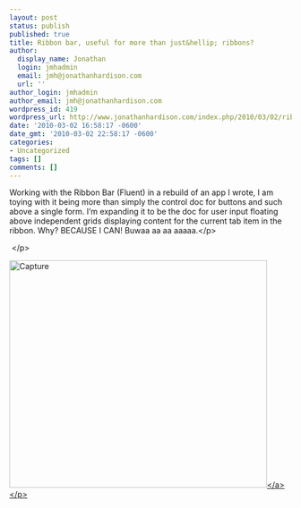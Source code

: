 ```yaml
---
layout: post
status: publish
published: true
title: Ribbon bar, useful for more than just&hellip; ribbons?
author:
  display_name: Jonathan
  login: jmhadmin
  email: jmh@jonathanhardison.com
  url: ''
author_login: jmhadmin
author_email: jmh@jonathanhardison.com
wordpress_id: 419
wordpress_url: http://www.jonathanhardison.com/index.php/2010/03/02/ribbon-bar-useful-for-more-than-just-ribbons/
date: '2010-03-02 16:58:17 -0600'
date_gmt: '2010-03-02 22:58:17 -0600'
categories:
- Uncategorized
tags: []
comments: []
---
```

<p>Working with the Ribbon Bar (Fluent) in a rebuild of an app I wrote, I am toying with it being more than simply the control doc for buttons and such above a single form. I&rsquo;m expanding it to be the doc for user input floating above independent grids displaying content for the current tab item in the ribbon. Why? BECAUSE I CAN! Buwaa aa aa aaaaa.<&#47;p>
<p>&#160;<&#47;p>
<p><a href="http:&#47;&#47;www.jonathanhardison.com&#47;wp-content&#47;uploads&#47;2010&#47;03&#47;Capture.png"><img style="border-bottom: 0px; border-left: 0px; display: inline; border-top: 0px; border-right: 0px" title="Capture" border="0" alt="Capture" src="http:&#47;&#47;www.jonathanhardison.com&#47;wp-content&#47;uploads&#47;2010&#47;03&#47;Capture_thumb.png" width="460" height="407" &#47;><&#47;a><&#47;p></p>
